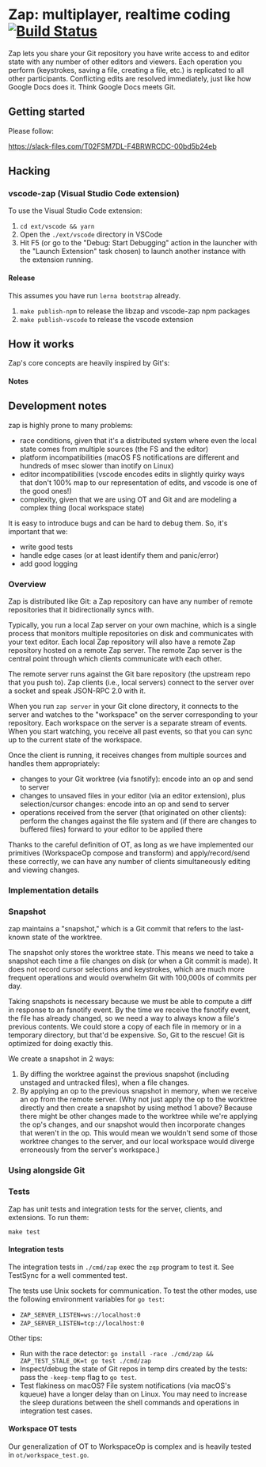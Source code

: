 # Zap: multiplayer, realtime coding [![Build Status](https://travis-ci.com/sourcegraph/zap.svg?token=d6c4S5NK6rz4BbFj9G2N&branch=master)](https://travis-ci.com/sourcegraph/zap)

Zap lets you share your Git repository you have write access to and editor state with any number of other editors and viewers. Each operation you perform (keystrokes, saving a file, creating a file, etc.) is replicated to all other participants. Conflicting edits are resolved immediately, just like how Google Docs does it. Think Google Docs meets Git.

## Getting started

Please follow:

https://slack-files.com/T02FSM7DL-F4BRWRCDC-00bd5b24eb

## Hacking

### vscode-zap (Visual Studio Code extension)

To use the Visual Studio Code extension:

1. `cd ext/vscode && yarn`
2. Open the `./ext/vscode` directory in VSCode
3. Hit F5 (or go to the "Debug: Start Debugging" action in the launcher with the "Launch Extension" task chosen) to launch another instance with the extension running.

#### Release

This assumes you have run `lerna bootstrap` already.

1. `make publish-npm` to release the libzap and vscode-zap npm packages
1. `make publish-vscode` to release the vscode extension

## How it works

Zap's core concepts are heavily inspired by Git's:


#### Notes

## Development notes

zap is highly prone to many problems:

* race conditions, given that it's a distributed system where even the local state comes from multiple sources (the FS and the editor)
* platform incompatibilities (macOS FS notifications are different and hundreds of msec slower than inotify on Linux)
* editor incompatibilities (vscode encodes edits in slightly quirky ways that don't 100% map to our representation of edits, and vscode is one of the good ones!)
* complexity, given that we are using OT and Git and are modeling a complex thing (local workspace state)

It is easy to introduce bugs and can be hard to debug them. So, it's important that we:

* write good tests
* handle edge cases (or at least identify them and panic/error)
* add good logging

### Overview

Zap is distributed like Git: a Zap repository can have any number of remote repositories that it bidirectionally syncs with.

Typically, you run a local Zap server on your own machine, which is a single process that monitors multiple repositories on disk and communicates with your text editor. Each local Zap repository will also have a remote Zap repository hosted on a remote Zap server. The remote Zap server is the central point through which clients communicate with each other.

The remote server runs against the Git bare repository (the upstream repo that you push to). Zap clients (i.e., local servers) connect to the server over a socket and speak JSON-RPC 2.0 with it.

When you run `zap server` in your Git clone directory, it connects to the server and watches to the "workspace" on the server corresponding to your repository. Each workspace on the server is a separate stream of events. When you start watching, you receive all past events, so that you can sync up to the current state of the workspace.

Once the client is running, it receives changes from multiple sources and handles them appropriately:

* changes to your Git worktree (via fsnotify): encode into an op and send to server
* changes to unsaved files in your editor (via an editor extension), plus selection/cursor changes: encode into an op and send to server
* operations received from the server (that originated on other clients): perform the changes against the file system and (if there are changes to buffered files) forward to your editor to be applied there

Thanks to the careful definition of OT, as long as we have implemented our primitives (WorkspaceOp compose and transform) and apply/record/send these correctly, we can have any number of clients simultaneously editing and viewing changes.

### Implementation details

### Snapshot

zap maintains a "snapshot," which is a Git commit that refers to the last-known state of the worktree.

The snapshot only stores the worktree state. This means we need to take a snapshot each time a file changes on disk (or when a Git commit is made). It does not record cursor selections and keystrokes, which are much more frequent operations and would overwhelm Git with 100,000s of commits per day.

Taking snapshots is necessary because we must be able to compute a diff in response to an fsnotify event. By the time we receive the fsnotify event, the file has already changed, so we need a way to always know a file's previous contents. We could store a copy of each file in memory or in a temporary directory, but that'd be expensive. So, Git to the rescue! Git is optimized for doing exactly this.

We create a snapshot in 2 ways:

1. By diffing the worktree against the previous snapshot (including unstaged and untracked files), when a file changes.
2. By applying an op to the previous snapshot in memory, when we receive an op from the remote server. (Why not just apply the op to the worktree directly and then create a snapshot by using method 1 above? Because there might be other changes made to the worktree while we're applying the op's changes, and our snapshot would then incorporate changes that weren't in the op. This would mean we wouldn't send some of those worktree changes to the server, and our local workspace would diverge erroneously from the server's workspace.)

### Using alongside Git

### Tests

Zap has unit tests and integration tests for the server, clients, and extensions. To run them:

```
make test
```

#### Integration tests

The integration tests in `./cmd/zap` exec the `zqp` program to test it. See TestSync for a well commented test.

The tests use Unix sockets for communication. To test the other modes, use the following environment variables for `go test`:

* `ZAP_SERVER_LISTEN=ws://localhost:0`
* `ZAP_SERVER_LISTEN=tcp://localhost:0`

Other tips:

* Run with the race detector: `go install -race ./cmd/zap && ZAP_TEST_STALE_OK=t go test ./cmd/zap`
* Inspect/debug the state of Git repos in temp dirs created by the tests: pass the `-keep-temp` flag to `go test`.
* Test flakiness on macOS? File system notifications (via macOS's kqueue) have a longer delay than on Linux. You may need to increase the sleep durations between the shell commands and operations in integration test cases.

#### Workspace OT tests

Our generalization of OT to WorkspaceOp is complex and is heavily tested in `ot/workspace_test.go`.
